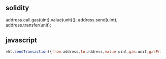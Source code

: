 ## solidity
address.call.gas(uint).value(unit)();
address.send(uint);
address.transfer(unit);


## javascript
```javascript
eht.sendTransaction({from:address,to:address,value:uint,gas:unit,gasPrice:web3.toWei(20,'gwei')});
```
